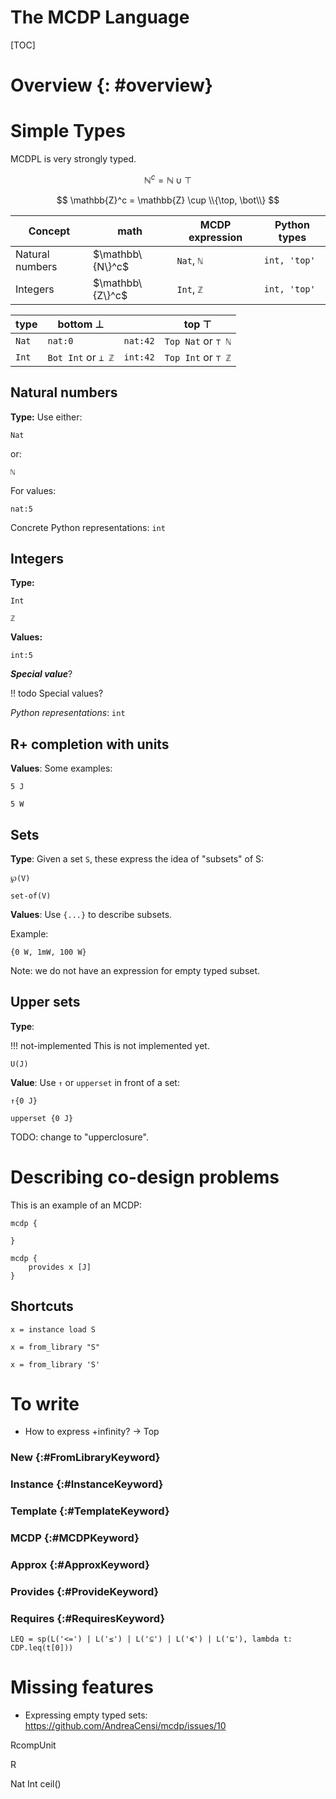
<!-- # attention, caution, danger, error, hint, important, note, tip, warning. -->


The MCDP Language
=================


[TOC]

Overview {: #overview}
=====================



Simple Types
============

MCDPL is very strongly typed. 


$$
	\mathbb{N}^c = \mathbb{N} \cup {\top}
$$

$$
	\mathbb{Z}^c = \mathbb{Z} \cup \\{\top, \bot\\}
$$

 Concept         | math             | MCDP expression  | Python types
 --------------- | ---------------  | ---------------- | --------------
 Natural numbers | $\mathbb\{N\}^c$  | ``Nat``, ``ℕ``  | ``int, 'top'``
 Integers        | $\mathbb\{Z\}^c$ | ``Int``,  ``ℤ``  | ``int, 'top'``
 



  
 type    |  bottom $\bot$           |              | top $\top$
 ------- | -----------------------  | ------------ | -------------------------
 ``Nat`` | ``nat:0``                | ``nat:42``   | ``Top Nat`` or ``⊤ ℕ``  
 ``Int`` | ``Bot Int`` or ``⊥ ℤ``   | ``int:42``   | ``Top Int`` or ``⊤ ℤ`` 
                 



Natural numbers
---------------

**Type:** Use either:

~~~ .mcdp_type
Nat
~~~

or:

~~~.mcdp_type
ℕ
~~~

For values:

~~~.mcdp_value
nat:5
~~~

Concrete Python representations: ``int``

Integers
---------------

**Type:**

~~~.mcdp_type
Int
~~~

~~~.mcdp_type
ℤ
~~~

**Values:**

~~~.mcdp_value
int:5
~~~

***Special value***?

!! todo Special values?




*Python representations*: ``int``


R+ completion with units
------------------------

**Values**: Some examples:

~~~ .mcdp_value
5 J
~~~

~~~ .mcdp_value
5 W
~~~

Sets
----

**Type**: Given a set ``S``, these express the idea of "subsets" of S:

~~~ .mcdp_type
℘(V)
~~~

~~~ .mcdp_type
set-of(V)
~~~


**Values**: Use ``{...}`` to describe subsets.

Example:

~~~ .mcdp_value
{0 W, 1mW, 100 W}
~~~

Note: we do not have an expression for empty typed subset.



Upper sets
----------

**Type**: 

!!! not-implemented This is not implemented yet.

~~~ .mcdp_value
U(J)
~~~

**Value**: Use ``↑`` or ``upperset`` in front of a set:

~~~ .mcdp_value
↑{0 J}
~~~

~~~ .mcdp_value
upperset {0 J}	
~~~

TODO: change to "upperclosure".



Describing co-design problems
=============================

This is an example of an MCDP:

~~~~~~.mcdp_model
mcdp {
	
}
~~~~~~


~~~~~~.mcdp_model
mcdp {
	provides x [J]
}
~~~~~~


Shortcuts
---------

~~~~~~.mcdp_line
x = instance load S
~~~~~~

~~~~~~.mcdp_line
x = from_library "S"
~~~~~~

~~~~~~.mcdp_line
x = from_library 'S'
~~~~~~


To write
========

* How to express +infinity? -> Top

### New {:#FromLibraryKeyword}
### Instance {:#InstanceKeyword}
### Template {:#TemplateKeyword}
### MCDP {:#MCDPKeyword}
### Approx {:#ApproxKeyword}
### Provides {:#ProvideKeyword}
### Requires {:#RequiresKeyword}


~~~
LEQ = sp(L('<=') | L('≤') | L('⊆') | L('≼') | L('⊑'), lambda t: CDP.leq(t[0]))
~~~


Missing features
================

* Expressing empty typed sets: https://github.com/AndreaCensi/mcdp/issues/10



RcompUnit

R 

Nat
Int
ceil()








